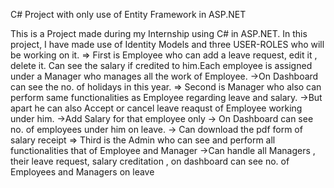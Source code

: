 C# Project with only use of Entity Framework in ASP.NET

This is a Project made during my Internship using C# in ASP.NET. In this project, I have made use of Identity Models and three USER-ROLES who will be working on it. => First is Employee who can add a leave request, edit it , delete it. Can see the salary if credited to him.Each employee is assigned under a Manager who manages all the work of Employee. ->On Dashboard can see the no. of holidays in this year. => Second is Manager who also can perform same functionalities as Employee regarding leave and salary. ->But apart he can also Accept or cancel leave reaqust of Employee working under him. ->Add Salary for that employee only -> On Dashboard can see no. of employees under him on leave. -> Can download the pdf form of salary receipt => Third is the Admin who can see and perform all functionalities that of Employee and Manager ->Can handle all Managers , their leave request, salary creditation , on dashboard can see no. of Employees and Managers on leave
